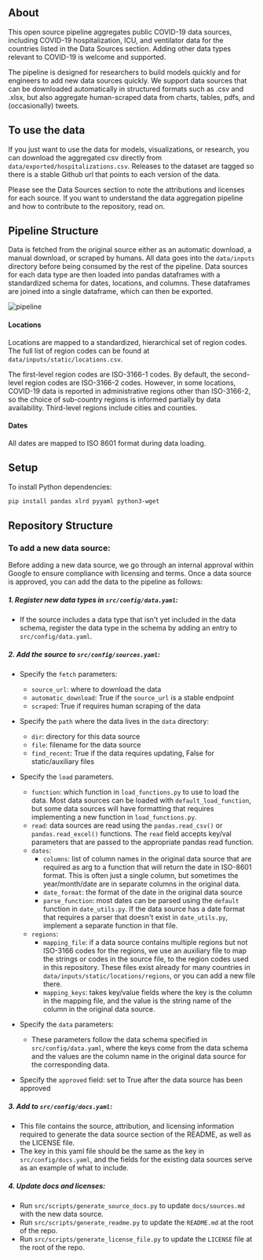 ## About

This open source pipeline aggregates public COVID-19 data sources, including COVID-19 hospitalization, ICU, and ventilator data for the countries listed in the Data Sources section. Adding other data types relevant to COVID-19 is welcome and supported.

The pipeline is designed for researchers to build models quickly and for engineers to add new data sources quickly. We support data sources that can be downloaded automatically in structured formats such as .csv and .xlsx, but also aggregate human-scraped data from charts, tables, pdfs, and (occasionally) tweets.

## To use the data
If you just want to use the data for models, visualizations, or research, you can download the aggregated csv directly from `data/exported/hospitalizations.csv`. Releases to the dataset are tagged so there is a stable Github url that points to each version of the data.

Please see the Data Sources section to note the attributions and licenses for each source. If you want to understand the data aggregation pipeline and how to contribute to the repository, read on.

## Pipeline Structure
Data is fetched from the original source either as an automatic download, a manual download, or scraped by humans. All data goes into the `data/inputs` directory before being consumed by the rest of the pipeline. Data sources for each data type are then loaded into pandas dataframes with a standardized schema for dates, locations, and columns. These dataframes are joined into a single dataframe, which can then be exported.

![pipeline](https://user-images.githubusercontent.com/1656622/82526711-7b9a7900-9ae9-11ea-85af-79597672b2e0.jpg)

#### Locations
Locations are mapped to a standardized, hierarchical set of region codes. The full list of region codes can be found at `data/inputs/static/locations.csv`.

The first-level region codes are ISO-3166-1 codes. By default, the second-level region codes are ISO-3166-2 codes. However, in some locations, COVID-19 data is reported in administrative regions other than ISO-3166-2, so the choice of sub-country regions is informed partially by data availability. Third-level regions include cities and counties.

#### Dates
All dates are mapped to ISO 8601 format during data loading.

## Setup
To install Python dependencies:
```bash
pip install pandas xlrd pyyaml python3-wget
```

## Repository Structure

### To add a new data source:<br>

Before adding a new data source, we go through an internal approval within Google to ensure compliance with licensing and terms. Once a data source is approved, you can add the data to the pipeline as follows:
##### 1. Register new data types in `src/config/data.yaml`:
* If the source includes a data type that isn't yet included in the data schema, register the data type in the schema by adding an entry to `src/config/data.yaml`.

##### 2. Add the source to `src/config/sources.yaml`:
* Specify the `fetch` parameters:<br>
  * `source_url`: where to download the data<br>
  * `automatic_download`: True if the `source_url` is a stable endpoint<br>
  * `scraped`: True if requires human scraping of the data<br>

* Specify the `path` where the data lives in the `data` directory:<br>
  * `dir`: directory for this data source<br>
  * `file`: filename for the data source<br>
  * `find_recent`: True if the data requires updating, False for static/auxiliary files<br>

* Specify the `load` parameters.<br>
  * `function`: which function in `load_functions.py` to use to load the data. Most data sources can be loaded with `default_load_function`, but some data sources will have formatting that requires implementing a new function in `load_functions.py`.<br>
  * `read`: data sources are read using the `pandas.read_csv()` or `pandas.read_excel()` functions. The `read` field accepts key/val parameters that are passed to the appropriate pandas read function.
  * `dates`:<br>
    * `columns`: list of column names in the original data source that are required as arg to a function that will return the date in ISO-8601 format. This is often just a single column, but sometimes the year/month/date are in separate columns in the original data.<br>
    * `date_format`: the format of the date in the original data source
    * `parse_function`: most dates can be parsed using the `default` function in `date_utils.py`. If the data source has a date format that requires a parser that doesn't exist in `date_utils.py`, implement a separate function in that file.
  * `regions`:
    * `mapping_file`: if a data source contains multiple regions but not ISO-3166 codes for the regions, we use an auxiliary file to map the strings or codes in the source file, to the region codes used in this repository. These files exist already for many countries in `data/inputs/static/locations/regions`, or you can add a new file there.
    * `mapping_keys`: takes key/value fields where the key is the column in the mapping file, and the value is the string name of the column in the original data source.
* Specify the `data` parameters:
  * These parameters follow the data schema specified in `src/config/data.yaml`, where the keys come from the data schema and the values are the column name in the original data source for the corresponding data.
* Specify the `approved` field: set to True after the data source has been approved


##### 3. Add to `src/config/docs.yaml`:
* This file contains the source, attribution, and licensing information required to generate the data source section of the README, as well as the LICENSE file.
* The key in this yaml file should be the same as the key in `src/config/docs.yaml`, and the fields for the existing data sources serve as an example of what to include.

##### 4. Update docs and licenses:
* Run `src/scripts/generate_source_docs.py` to update `docs/sources.md` with the new data source.
* Run `src/scripts/generate_readme.py` to update the `README.md` at the root of the repo.
* Run `src/scripts/generate_license_file.py` to update the `LICENSE` file at the root of the repo.
